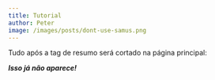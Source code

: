 ```yaml
---
title: Tutorial
author: Peter
image: /images/posts/dont-use-samus.png
---
```



Tudo ap&oacute;s a tag de resumo ser&aacute; cortado na p&aacute;gina principal:

<!--resumo-->

***Isso j&aacute; n&atilde;o aparece!***